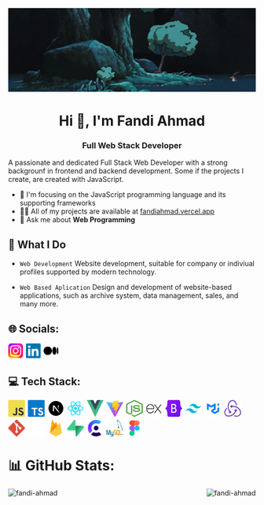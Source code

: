 <a href="https://pin.it/7uvSji3">
  <img style="width: 100% !important; height: 170px; object-fit: cover;" src="PrivateGIF.gif" alt="">
</a>

<h1 align="center">Hi 👋, I'm Fandi Ahmad</h1>
<h3 align="center">Full Web Stack Developer</h3>

<!-- Image by catalyststuff on Freepik -->
<!-- <a target="_blank" rel="noreferrer" href="https://www.freepik.com/free-vector/hacker-operating-laptop-cartoon-icon-illustration-technology-icon-concept-isolated-flat-cartoon-style_11602236.htm#query=programmer&from_query=progrmmer&position=4&from_view=search&track=sph">
    <img align="right" src="programmer.png" alt="" width="220">
</a> -->

A passionate and dedicated Full Stack Web Developer with a strong backgrounf  in frontend and backend development. Some if the projects I create, are created with JavaScript.
- 🌱 I'm focusing on the JavaScript programming language and its supporting frameworks
- 👨‍💻 All of my projects are available at [fandiahmad.vercel.app](https://fandiahmad.vercel.app/)
- 💬 Ask me about **Web Programming**

## 📌 What I Do

- `Web Development`
Website development, suitable for company or indiviual profiles supported by modern technology.

- `Web Based Aplication`
Design and development of website-based applications, such as archive system, data management, sales, and many more.


## 🌐 Socials:

<div style="display: flex; flex-direction: row; justify-items: center; gap: 6px">
  <a target="_blank" rel="noreferrer" href="https://instagram.com/fandi.jsx">
    <img src="logo/instagram.webp" width="30" height="30" style="object-fit: contain" />
  </a>
  
  <a target="_blank" rel="noreferrer" href="https://linkedin.com/in/fandijsx">
    <img src="logo/linkedin.png" width="30" height="30" style="object-fit: contain" />
  </a>

  <a target="_blank" rel="noreferrer" href="https://medium.com/@fandi-ahmad">
    <img src="logo/medium.svg" width="30" height="30" style="object-fit: contain" />
  </a>

</div>


## 💻 Tech Stack:

<div align="left" style="display:flex; flex-wrap: wrap; gap: 6px">
  <img src="logo/javascript.webp" width="34" height="34" />
  <img src="logo/typescript.webp" width="34" height="34" />
  <img src="logo/next_js.webp" width="34" height="34" />
  <img src="logo/react_js.webp" width="34" height="34" />
  <img src="logo/vue_js.webp" width="34" height="34" />
  <img src="logo/vite.webp" width="34" height="34" />
  <img src="logo/nodejs-icon.webp" width="34" height="34" />
  <img src="logo/express_js.webp" width="34" height="34" />
  <img src="logo/bootstrap.webp" width="34" height="34" />
  <img src="logo/tailwind_CSS.webp" width="34" height="34" />
  <img src="logo/material_UI.webp" width="34" height="34" />
  <img src="logo/redux.svg" width="34" height="34" />
  <img src="logo/git.webp" width="34" height="34" />
  <img src="logo/prisma.webp" width="34" height="34" />
  <img src="logo/firebase.png" width="34" height="34" >
  <img src="logo/supabase.png" width="34" height="34" />
  <img src="logo/clerk.webp" width="34" height="34" />
  <img src="logo/mysql.png" width="34" height="34" >
  <img src="logo/figma.webp" width="34" height="34" />
</div>

# 📊 GitHub Stats:

<p><img align="left" src="https://github-readme-stats.vercel.app/api/top-langs/?username=fandi-ahmad&theme=react&hide_border=false&include_all_commits=false&count_private=false&layout=compact" alt="fandi-ahmad" /></p>
<!-- <p>&nbsp;<img align="center" src="https://github-readme-stats.vercel.app/api?username=fandi-ahmad&theme=react&hide_border=false&include_all_commits=false&count_private=false" alt="fandi-ahmad" /></p> -->

<p><img align="right" src="https://github-readme-streak-stats.herokuapp.com/?user=fandi-ahmad&theme=react&hide_border=true" alt="fandi-ahmad" /></p>



<!-- [![](https://visitcount.itsvg.in/api?id=fandi-ahmad&icon=5&color=1)](https://visitcount.itsvg.in) -->

<!-- Proudly created with GPRM ( https://gprm.itsvg.in ) -->
